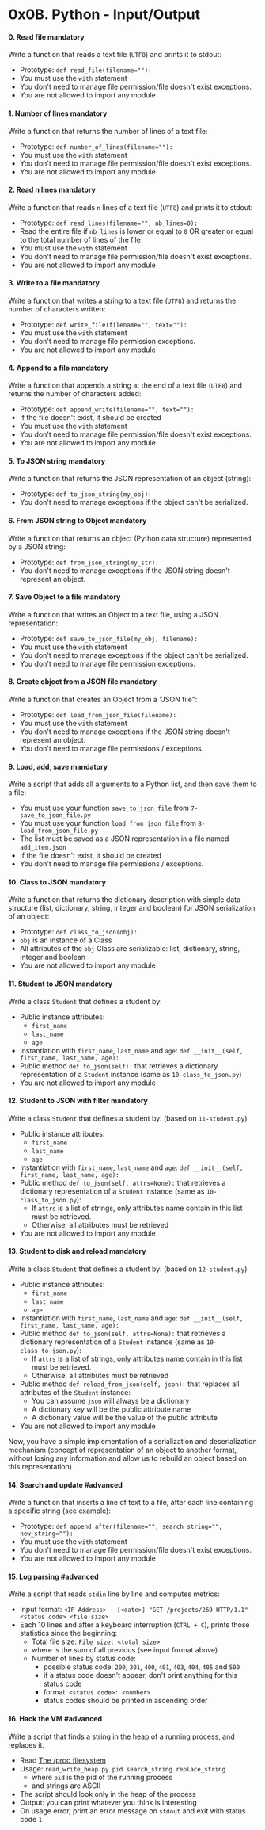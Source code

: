 <h1 class="gap">0x0B. Python - Input/Output</h1>
  <h4 class="task">
    0. Read file
      <span class="alert alert-warning mandatory-optional">
        mandatory
      </span>
  </h4>


  <!-- Progress vs Score -->

<!-- Task Body -->
  <p>Write a function that reads a text file (<code>UTF8</code>) and prints it to stdout:</p>

<ul>
<li>Prototype: <code>def read_file(filename=&quot;&quot;):</code></li>
<li>You must use the <code>with</code> statement</li>
<li>You don&#39;t need to manage file permission/file doesn&#39;t exist exceptions.</li>
<li>You are not allowed to import any module</li>
</ul>
  <h4 class="task">
    1. Number of lines
      <span class="alert alert-warning mandatory-optional">
        mandatory
      </span>
  </h4>


  <!-- Progress vs Score -->

<!-- Task Body -->
  <p>Write a function that returns the number of lines of a text file:</p>

<ul>
<li>Prototype: <code>def number_of_lines(filename=&quot;&quot;):</code></li>
<li>You must use the <code>with</code> statement</li>
<li>You don&#39;t need to manage file permission/file doesn&#39;t exist exceptions.</li>
<li>You are not allowed to import any module</li>
</ul>
  <h4 class="task">
    2. Read n lines
      <span class="alert alert-warning mandatory-optional">
        mandatory
      </span>
  </h4>


  <!-- Progress vs Score -->

<!-- Task Body -->
  <p>Write a function that reads <code>n</code> lines of a text file (<code>UTF8</code>) and prints it to stdout:</p>

<ul>
<li>Prototype: <code>def read_lines(filename=&quot;&quot;, nb_lines=0):</code></li>
<li>Read the entire file if <code>nb_lines</code> is lower or equal to <code>0</code> OR greater or equal to the total number of lines of the file</li>
<li>You must use the <code>with</code> statement</li>
<li>You don&#39;t need to manage file permission/file doesn&#39;t exist exceptions.</li>
<li>You are not allowed to import any module</li>
</ul>
  <h4 class="task">
    3. Write to a file
      <span class="alert alert-warning mandatory-optional">
        mandatory
      </span>
  </h4>


  <!-- Progress vs Score -->

<!-- Task Body -->
  <p>Write a function that writes a string to a text file (<code>UTF8</code>) and returns the number of characters written:</p>

<ul>
<li>Prototype: <code>def write_file(filename=&quot;&quot;, text=&quot;&quot;):</code></li>
<li>You must use the <code>with</code> statement</li>
<li>You don&#39;t need to manage file permission exceptions.</li>
<li>You are not allowed to import any module</li>
</ul>
  <h4 class="task">
    4. Append to a file
      <span class="alert alert-warning mandatory-optional">
        mandatory
      </span>
  </h4>


  <!-- Progress vs Score -->

<!-- Task Body -->
  <p>Write a function that appends a string at the end of a text file (<code>UTF8</code>) and returns the number of characters added:</p>

<ul>
<li>Prototype: <code>def append_write(filename=&quot;&quot;, text=&quot;&quot;):</code></li>
<li>If the file doesn&#39;t exist, it should be created</li>
<li>You must use the <code>with</code> statement</li>
<li>You don&#39;t need to manage file permission/file doesn&#39;t exist exceptions.</li>
<li>You are not allowed to import any module</li>
</ul>
  <h4 class="task">
    5. To JSON string
      <span class="alert alert-warning mandatory-optional">
        mandatory
      </span>
  </h4>


  <!-- Progress vs Score -->

<!-- Task Body -->
  <p>Write a function that returns the JSON representation of an object (string):</p>

<ul>
<li>Prototype: <code>def to_json_string(my_obj):</code></li>
<li>You don&#39;t need to manage exceptions if the object can&#39;t be serialized.</li>
</ul>
  <h4 class="task">
    6. From JSON string to Object
      <span class="alert alert-warning mandatory-optional">
        mandatory
      </span>
  </h4>


  <!-- Progress vs Score -->

<!-- Task Body -->
  <p>Write a function that returns an object (Python data structure) represented by a JSON string:</p>

<ul>
<li>Prototype: <code>def from_json_string(my_str):</code></li>
<li>You don&#39;t need to manage exceptions if the JSON string doesn&#39;t represent an object.</li>
</ul>
  <h4 class="task">
    7. Save Object to a file
      <span class="alert alert-warning mandatory-optional">
        mandatory
      </span>
  </h4>


  <!-- Progress vs Score -->

<!-- Task Body -->
  <p>Write a function that writes an Object to a text file, using a JSON representation:</p>

<ul>
<li>Prototype: <code>def save_to_json_file(my_obj, filename):</code></li>
<li>You must use the <code>with</code> statement</li>
<li>You don&#39;t need to manage exceptions if the object can&#39;t be serialized.</li>
<li>You don&#39;t need to manage file permission exceptions.</li>
</ul>
  <h4 class="task">
    8. Create object from a JSON file
      <span class="alert alert-warning mandatory-optional">
        mandatory
      </span>
  </h4>


  <!-- Progress vs Score -->

<!-- Task Body -->
  <p>Write a function that creates an Object from a &quot;JSON file&quot;:</p>

<ul>
<li>Prototype: <code>def load_from_json_file(filename):</code></li>
<li>You must use the <code>with</code> statement</li>
<li>You don&#39;t need to manage exceptions if the JSON string doesn&#39;t represent an object.</li>
<li>You don&#39;t need to manage file permissions / exceptions.</li>
</ul>
  <h4 class="task">
    9. Load, add, save
      <span class="alert alert-warning mandatory-optional">
        mandatory
      </span>
  </h4>


  <!-- Progress vs Score -->

<!-- Task Body -->
  <p>Write a script that adds all arguments to a Python list, and then save them to a file:</p>

<ul>
<li>You must use your function <code>save_to_json_file</code> from <code>7-save_to_json_file.py</code></li>
<li>You must use your function <code>load_from_json_file</code> from <code>8-load_from_json_file.py</code></li>
<li>The list must be saved as a JSON representation in a file named <code>add_item.json</code></li>
<li>If the file doesn&#39;t exist, it should be created</li>
<li>You don&#39;t need to manage file permissions / exceptions.</li>
</ul>
  <h4 class="task">
    10. Class to JSON
      <span class="alert alert-warning mandatory-optional">
        mandatory
      </span>
  </h4>


  <!-- Progress vs Score -->

<!-- Task Body -->
  <p>Write a function that returns the dictionary description with simple data structure (list, dictionary, string, integer and boolean) for JSON serialization of an object:</p>

<ul>
<li>Prototype: <code>def class_to_json(obj):</code></li>
<li><code>obj</code> is an instance of a Class</li>
<li>All attributes of the <code>obj</code> Class are serializable: list, dictionary, string, integer and boolean</li>
<li>You are not allowed to import any module</li>
</ul>
  <h4 class="task">
    11. Student to JSON
      <span class="alert alert-warning mandatory-optional">
        mandatory
      </span>
  </h4>


  <!-- Progress vs Score -->

<!-- Task Body -->
  <p>Write a class <code>Student</code> that defines a student by:</p>

<ul>
<li>Public instance attributes: 

<ul>
<li><code>first_name</code></li>
<li><code>last_name</code></li>
<li><code>age</code></li>
</ul></li>
<li>Instantiation with <code>first_name</code>, <code>last_name</code> and <code>age</code>: <code>def __init__(self, first_name, last_name, age):</code></li>
<li>Public method <code>def to_json(self):</code> that retrieves a dictionary representation of a <code>Student</code> instance (same as <code>10-class_to_json.py</code>)</li>
<li>You are not allowed to import any module</li>
</ul>
  <h4 class="task">
    12. Student to JSON with filter
      <span class="alert alert-warning mandatory-optional">
        mandatory
      </span>
  </h4>


  <!-- Progress vs Score -->

<!-- Task Body -->
  <p>Write a class <code>Student</code> that defines a student by: (based on <code>11-student.py</code>)</p>

<ul>
<li>Public instance attributes: 

<ul>
<li><code>first_name</code></li>
<li><code>last_name</code></li>
<li><code>age</code></li>
</ul></li>
<li>Instantiation with <code>first_name</code>, <code>last_name</code> and <code>age</code>: <code>def __init__(self, first_name, last_name, age):</code></li>
<li>Public method <code>def to_json(self, attrs=None):</code> that retrieves a dictionary representation of a <code>Student</code> instance (same as <code>10-class_to_json.py</code>):

<ul>
<li>If <code>attrs</code> is a list of strings, only attributes name contain in this list must be retrieved. </li>
<li>Otherwise, all attributes must be retrieved</li>
</ul></li>
<li>You are not allowed to import any module</li>
</ul>
  <h4 class="task">
    13. Student to disk and reload
      <span class="alert alert-warning mandatory-optional">
        mandatory
      </span>
  </h4>


  <!-- Progress vs Score -->

<!-- Task Body -->
  <p>Write a class <code>Student</code> that defines a student by: (based on <code>12-student.py</code>)</p>

<ul>
<li>Public instance attributes: 

<ul>
<li><code>first_name</code></li>
<li><code>last_name</code></li>
<li><code>age</code></li>
</ul></li>
<li>Instantiation with <code>first_name</code>, <code>last_name</code> and <code>age</code>: <code>def __init__(self, first_name, last_name, age):</code></li>
<li>Public method <code>def to_json(self, attrs=None):</code> that retrieves a dictionary representation of a <code>Student</code> instance (same as <code>10-class_to_json.py</code>):

<ul>
<li>If <code>attrs</code> is a list of strings, only attributes name contain in this list must be retrieved. </li>
<li>Otherwise, all attributes must be retrieved</li>
</ul></li>
<li>Public method <code>def reload_from_json(self, json):</code> that replaces all attributes of the <code>Student</code> instance:

<ul>
<li>You can assume <code>json</code> will always be a dictionary</li>
<li>A dictionary key will be the public attribute name</li>
<li>A dictionary value will be the value of the public attribute</li>
</ul></li>
<li>You are not allowed to import any module</li>
</ul>

<p>Now, you have a simple implementation of a serialization and deserialization mechanism (concept of representation of an object to another format, without losing any information and allow us to rebuild an object based on this representation)</p>
  <h4 class="task">
    14. Search and update
      <span class="alert alert-info mandatory-optional">
        #advanced
      </span>
  </h4>


  <!-- Progress vs Score -->

<!-- Task Body -->
  <p>Write a function that inserts a line of text to a file, after each line containing a specific string (see example):</p>

<ul>
<li>Prototype: <code>def append_after(filename=&quot;&quot;, search_string=&quot;&quot;, new_string=&quot;&quot;):</code></li>
<li>You must use the <code>with</code> statement</li>
<li>You don&#39;t need to manage file permission/file doesn&#39;t exist exceptions.</li>
<li>You are not allowed to import any module</li>
</ul>
  <h4 class="task">
    15. Log parsing
      <span class="alert alert-info mandatory-optional">
        #advanced
      </span>
  </h4>


  <!-- Progress vs Score -->

<!-- Task Body -->
  <p>Write a script that reads <code>stdin</code> line by line and computes metrics:</p>

<ul>
<li>Input format: <code>&lt;IP Address&gt; - [&lt;date&gt;] &quot;GET /projects/260 HTTP/1.1&quot; &lt;status code&gt; &lt;file size&gt;</code></li>
<li>Each 10 lines and after a keyboard interruption (<code>CTRL + C</code>), prints those statistics since the beginning:

<ul>
<li>Total file size: <code>File size: &lt;total size&gt;</code></li>
<li>where <total size> is the sum of all previous <file size> (see input format above)</li>
<li>Number of lines by status code: 

<ul>
<li>possible status code: <code>200</code>, <code>301</code>, <code>400</code>, <code>401</code>, <code>403</code>, <code>404</code>, <code>405</code> and <code>500</code></li>
<li>if a status code doesn&#39;t appear, don&#39;t print anything for this status code</li>
<li>format: <code>&lt;status code&gt;: &lt;number&gt;</code></li>
<li>status codes should be printed in ascending order</li>
</ul></li>
</ul></li>
</ul>
  <h4 class="task">
    16. Hack the VM
      <span class="alert alert-info mandatory-optional">
        #advanced
      </span>
  </h4>


  <!-- Progress vs Score -->

<!-- Task Body -->
  <p>Write a script that finds a string in the heap of a running process, and replaces it.</p>

<ul>
<li>Read <a href="https://www.kernel.org/doc/Documentation/filesystems/proc.txt">The /proc filesystem</a></li>
<li>Usage: <code>read_write_heap.py pid search_string replace_string</code>

<ul>
<li>where <code>pid</code> is the pid of the running process</li>
<li>and strings are ASCII</li>
</ul></li>
<li>The script should look only in the heap of the process</li>
<li>Output: you can print whatever you think is interesting</li>
<li>On usage error, print an error message on <code>stdout</code> and exit with status code <code>1</code></li>
</ul>
